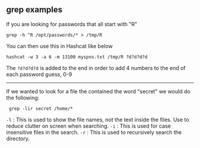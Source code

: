 ## grep examples

If you are looking for passwords that all start with "R"

``grep -h ^R /opt/passwords/* > /tmp/R``

You can then use this in Hashcat like below

``hashcat -w 3 -a 6 -m 13100 myspns.txt /tmp/R ?d?d?d?d``

The ``?d?d?d?d`` is added to the end in order to add 4 numbers to the end of each password guess, 0-9

---

If we wanted to look for a file the contained the word "secret" we would do the following:

`` grep -lir secret /home/*``

``-l`` : This is used to show the file names, not the text inside the files. Use to reduce clutter on screen when searching.
``-i`` : This is used for case insensitive files in the search.
``-r`` : This is used to recursively search the directory. 
